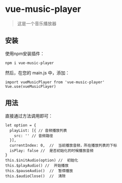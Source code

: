 # vue-music-player

> 这是一个音乐播放器

## 安装

使用npm安装插件：
```
npm i vue-music-player
```

然后，在您的 main.js 中，添加：
```
import vueMusicPlayer from 'vue-music-player'
Vue.use(vueMusicPlayer)
```

## 用法

直接通过方法调用即可：
```
let option = {
  playList: [{ // 音频播放列表
    src: '' // 音频路径
  }],
  currentIndex: 0,  //  当前播放音频，所在播放列表的下标
  isPlay: false //  是否初始化的时候播放音频
}
this.$initAudio(option) //  初始化
this.$playAudio() //  开始播放
this.$pauseAudio()  //  暂停播放
this.$audioClose()  //  清除
```
